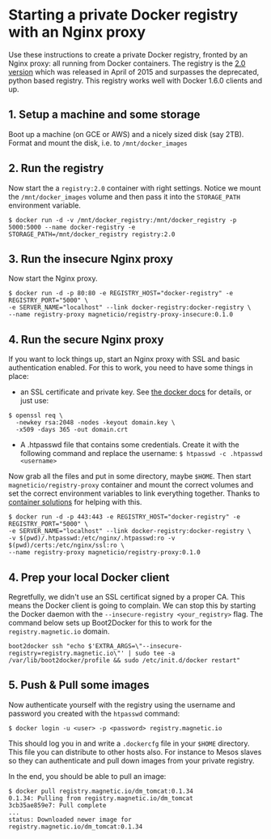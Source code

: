 # Starting a private Docker registry with an Nginx proxy

Use these instructions to create a private Docker registry, fronted by an Nginx proxy: all running
from Docker containers. The registry is the [2.0 version](https://docs.docker.com/registry/) which was released in April of 2015 and surpasses the deprecated, python based registry. This registry works well with Docker 1.6.0 clients and up.


## 1. Setup a machine and some storage

Boot up a machine (on GCE or AWS) and a nicely sized disk (say 2TB). Format and mount the disk, i.e. to  `/mnt/docker_images`

## 2. Run the registry

Now start the a `registry:2.0` container with right settings. Notice we mount the `/mnt/docker_images` volume
and then pass it into the `STORAGE_PATH` environment variable.

    $ docker run -d -v /mnt/docker_registry:/mnt/docker_registry -p 5000:5000 --name docker-registry -e     STORAGE_PATH=/mnt/docker_registry registry:2.0


## 3. Run the insecure Nginx proxy

Now start the Nginx proxy.

    $ docker run -d -p 80:80 -e REGISTRY_HOST="docker-registry" -e REGISTRY_PORT="5000" \
    -e SERVER_NAME="localhost" --link docker-registry:docker-registry \
    --name registry-proxy magneticio/registry-proxy-insecure:0.1.0    


## 4. Run the secure Nginx proxy

If you want to lock things up, start an Nginx proxy with SSL and basic authentication enabled. For this to work, you need to have some things in place:

- an SSL certificate and private key. See [the docker docs](https://docs.docker.com/registry/deploying/) for details, or just use:
```
$ openssl req \
  -newkey rsa:2048 -nodes -keyout domain.key \
  -x509 -days 365 -out domain.crt 
```
- A .htpasswd file that contains some credentials. Create it with the following command and replace the username: `$ htpasswd -c .htpasswd <username>`

Now grab all the files and put in some directory, maybe `$HOME`. Then start `magneticio/registry-proxy` container and mount
the correct volumes and set the correct environment variables to link everything together. Thanks to [container solutions](http://container-solutions.com/2015/04/running-secured-docker-registry-2-0/) for helping with this.

    $ docker run -d -p 443:443 -e REGISTRY_HOST="docker-registry" -e REGISTRY_PORT="5000" \
    -e SERVER_NAME="localhost" --link docker-registry:docker-registry \
    -v $(pwd)/.htpasswd:/etc/nginx/.htpasswd:ro -v $(pwd)/certs:/etc/nginx/ssl:ro \
    --name registry-proxy magneticio/registry-proxy:0.1.0


## 4. Prep your local Docker client

Regretfully, we didn't use an SSL certificat signed by a proper CA. This means the Docker client is going to complain. We can
stop this by starting the Docker daemon with the `--insecure-registry <your_registry>` flag. The command below sets up Boot2Docker for this to work for the `registry.magnetic.io` domain. 

    boot2docker ssh "echo $'EXTRA_ARGS=\"--insecure-registry=registry.magnetic.io\"' | sudo tee -a /var/lib/boot2docker/profile && sudo /etc/init.d/docker restart"

## 5. Push & Pull some images

Now authenticate yourself with the registry using the username and password you created with the `htpasswd` command:

    $ docker login -u <user> -p <password> registry.magnetic.io


This should log you in and write a `.dockercfg` file in your `$HOME` directory. This file you can distribute to other hosts also.
For instance to Mesos slaves so they can authenticate and pull down images from your private registry. 

In the end, you should be able to pull an image:

    $ docker pull registry.magnetic.io/dm_tomcat:0.1.34
    0.1.34: Pulling from registry.magnetic.io/dm_tomcat
    3cb35ae859e7: Pull complete 
    ...
    status: Downloaded newer image for registry.magnetic.io/dm_tomcat:0.1.34  
